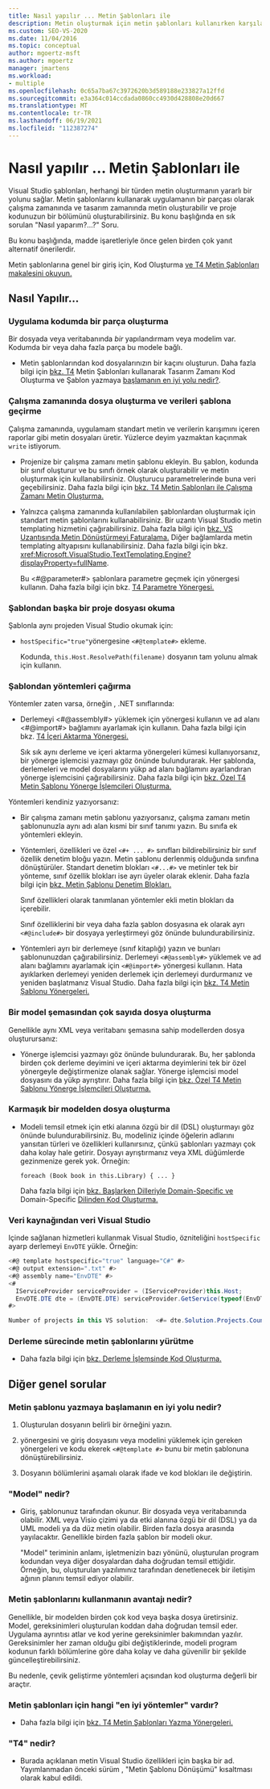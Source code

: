 ```yaml
---
title: Nasıl yapılır ... Metin Şablonları ile
description: Metin oluşturmak için metin şablonları kullanırken karşılaşılan yaygın soruların yanıtları hakkında bilgi edinmek.
ms.custom: SEO-VS-2020
ms.date: 11/04/2016
ms.topic: conceptual
author: mgoertz-msft
ms.author: mgoertz
manager: jmartens
ms.workload:
- multiple
ms.openlocfilehash: 0c65a7ba67c3972620b3d589188e233827a12ffd
ms.sourcegitcommit: e3a364c014ccdada0860cc4930d428808e20d667
ms.translationtype: MT
ms.contentlocale: tr-TR
ms.lasthandoff: 06/19/2021
ms.locfileid: "112387274"
---
```

# <a name="how-to--with-text-templates"></a>Nasıl yapılır ... Metin Şablonları ile
Visual Studio şablonları, herhangi bir türden metin oluşturmanın yararlı bir yolunu sağlar. Metin şablonlarını kullanarak uygulamanın bir parçası olarak çalışma zamanında ve tasarım zamanında metin oluşturabilir ve proje kodunuzun bir bölümünü oluşturabilirsiniz. Bu konu başlığında en sık sorulan "Nasıl yaparım?...?" Soru.

 Bu konu başlığında, madde işaretleriyle önce gelen birden çok yanıt alternatif önerilerdir.

 Metin şablonlarına genel bir giriş için, Kod Oluşturma [ve T4 Metin Şablonları makalesini okuyun.](../modeling/code-generation-and-t4-text-templates.md)

## <a name="how-to-"></a>Nasıl Yapılır...

### <a name="generate-part-of-my-application-code"></a>Uygulama kodumda bir parça oluşturma
 Bir dosyada veya veritabanında *bir* yapılandırmam veya modelim var. Kodumda bir veya daha fazla parça bu modele bağlı.

- Metin şablonlarından kod dosyalarınızın bir kaçını oluşturun. Daha fazla bilgi için [bkz. T4](../modeling/design-time-code-generation-by-using-t4-text-templates.md) Metin Şablonları kullanarak Tasarım Zamanı Kod Oluşturma ve Şablon yazmaya [başlamanın en iyi yolu nedir?](#starting).

### <a name="generate-files-at-run-time-passing-data-into-the-template"></a>Çalışma zamanında dosya oluşturma ve verileri şablona geçirme
 Çalışma zamanında, uygulamam standart metin ve verilerin karışımını içeren raporlar gibi metin dosyaları üretir. Yüzlerce deyim yazmaktan kaçınmak `write` istiyorum.

- Projenize bir çalışma zamanı metin şablonu ekleyin. Bu şablon, kodunda bir sınıf oluşturur ve bu sınıfı örnek olarak oluşturabilir ve metin oluşturmak için kullanabilirsiniz. Oluşturucu parametrelerinde buna veri geçebilirsiniz. Daha fazla bilgi için [bkz. T4 Metin Şablonları ile Çalışma Zamanı Metin Oluşturma.](../modeling/run-time-text-generation-with-t4-text-templates.md)

- Yalnızca çalışma zamanında kullanılabilen şablonlardan oluşturmak için standart metin şablonlarını kullanabilirsiniz. Bir uzantı Visual Studio metin templating hizmetini çağırabilirsiniz. Daha fazla bilgi için [bkz. VS Uzantısında Metin Dönüştürmeyi Faturalama.](../modeling/invoking-text-transformation-in-a-vs-extension.md) Diğer bağlamlarda metin templating altyapısını kullanabilirsiniz. Daha fazla bilgi için bkz. <xref:Microsoft.VisualStudio.TextTemplating.Engine?displayProperty=fullName>.

     Bu \<#@parameter#> şablonlara parametre geçmek için yönergesi kullanın. Daha fazla bilgi için bkz. [T4 Parametre Yönergesi.](../modeling/t4-parameter-directive.md)

### <a name="read-another-project-file-from-a-template"></a>Şablondan başka bir proje dosyası okuma
 Şablonla aynı projeden Visual Studio okumak için:

- `hostSpecific="true"`yönergesine `<#@template#>` ekleme.

     Kodunda, `this.Host.ResolvePath(filename)` dosyanın tam yolunu almak için kullanın.

### <a name="invoke-methods-from-a-template"></a>Şablondan yöntemleri çağırma

Yöntemler zaten varsa, örneğin , .NET sınıflarında:

- Derlemeyi \<#@assembly#> yüklemek için yönergesi kullanın ve ad alanı \<#@import#> bağlamını ayarlamak için kullanın. Daha fazla bilgi için bkz. [T4 İçeri Aktarma Yönergesi.](../modeling/t4-import-directive.md)

   Sık sık aynı derleme ve içeri aktarma yönergeleri kümesi kullanıyorsanız, bir yönerge işlemcisi yazmayı göz önünde bulundurarak. Her şablonda, derlemeleri ve model dosyalarını yükp ad alanı bağlamını ayarlandıran yönerge işlemcisini çağırabilirsiniz. Daha fazla bilgi için [bkz. Özel T4 Metin Şablonu Yönerge İşlemcileri Oluşturma.](../modeling/creating-custom-t4-text-template-directive-processors.md)

Yöntemleri kendiniz yazıyorsanız:

- Bir çalışma zamanı metin şablonu yazıyorsanız, çalışma zamanı metin şablonunuzla aynı adı alan kısmi bir sınıf tanımı yazın. Bu sınıfa ek yöntemleri ekleyin.

- Yöntemleri, özellikleri ve özel `<#+ ... #>` sınıfları bildirebilirsiniz bir sınıf özellik denetim bloğu yazın. Metin şablonu derlenmiş olduğunda sınıfına dönüştürüler. Standart denetim blokları `<#...#>` ve metinler tek bir yönteme, sınıf özellik blokları ise ayrı üyeler olarak eklenir. Daha fazla bilgi için [bkz. Metin Şablonu Denetim Blokları.](../modeling/text-template-control-blocks.md)

   Sınıf özellikleri olarak tanımlanan yöntemler ekli metin blokları da içerebilir.

   Sınıf özelliklerini bir veya daha fazla şablon dosyasına ek olarak ayrı `<#@include#>` bir dosyaya yerleştirmeyi göz önünde bulundurabilirsiniz.

- Yöntemleri ayrı bir derlemeye (sınıf kitaplığı) yazın ve bunları şablonunuzdan çağırabilirsiniz. Derlemeyi `<#@assembly#>` yüklemek ve ad alanı bağlamını ayarlamak için `<#@import#>` yönergesi kullanın. Hata ayıklarken derlemeyi yeniden derlemek için derlemeyi durdurmanız ve yeniden başlatmanız Visual Studio. Daha fazla bilgi için [bkz. T4 Metin Şablonu Yönergeleri.](../modeling/t4-text-template-directives.md)

### <a name="generate-many-files-from-one-model-schema"></a>Bir model şemasından çok sayıda dosya oluşturma
 Genellikle aynı XML veya veritabanı şemasına sahip modellerden dosya oluşturursanız:

- Yönerge işlemcisi yazmayı göz önünde bulundurarak. Bu, her şablonda birden çok derleme deyimini ve içeri aktarma deyimlerini tek bir özel yönergeyle değiştirmenize olanak sağlar. Yönerge işlemcisi model dosyasını da yükp ayrıştırır. Daha fazla bilgi için [bkz. Özel T4 Metin Şablonu Yönerge İşlemcileri Oluşturma.](../modeling/creating-custom-t4-text-template-directive-processors.md)

### <a name="generate-files-from-a-complex-model"></a>Karmaşık bir modelden dosya oluşturma

- Modeli temsil etmek için etki alanına özgü bir dil (DSL) oluşturmayı göz önünde bulundurabilirsiniz. Bu, modeliniz içinde öğelerin adlarını yansıtan türleri ve özellikleri kullanırsınız, çünkü şablonları yazmayı çok daha kolay hale getirir. Dosyayı ayrıştırmanız veya XML düğümlerde gezinmenize gerek yok. Örneğin:

     `foreach (Book book in this.Library) { ... }`

     Daha fazla bilgi için [bkz. Başlarken Dilleriyle Domain-Specific ve](../modeling/getting-started-with-domain-specific-languages.md) Domain-Specific [Dilinden Kod Oluşturma.](../modeling/generating-code-from-a-domain-specific-language.md)

### <a name="get-data-from-visual-studio"></a>Veri kaynağından veri Visual Studio
 Içinde sağlanan hizmetleri kullanmak Visual Studio, özniteliğini `hostSpecific` ayarp derlemeyi `EnvDTE` yükle. Örneğin:

```csharp
<#@ template hostspecific="true" language="C#" #>
<#@ output extension=".txt" #>
<#@ assembly name="EnvDTE" #>
<#
  IServiceProvider serviceProvider = (IServiceProvider)this.Host;
  EnvDTE.DTE dte = (EnvDTE.DTE) serviceProvider.GetService(typeof(EnvDTE.DTE));
#>

Number of projects in this VS solution:  <#= dte.Solution.Projects.Count #>
```

### <a name="execute-text-templates-in-the-build-process"></a>Derleme sürecinde metin şablonlarını yürütme

- Daha fazla bilgi için [bkz. Derleme İşlemsinde Kod Oluşturma.](../modeling/code-generation-in-a-build-process.md)

## <a name="more-general-questions"></a>Diğer genel sorular

### <a name="what-is-the-best-way-to-start-writing-a-text-template"></a><a name="starting"></a> Metin şablonu yazmaya başlamanın en iyi yolu nedir?

1. Oluşturulan dosyanın belirli bir örneğini yazın.

2. yönergesini ve giriş dosyasını veya modelini yüklemek için gereken yönergeleri ve kodu ekerek `<#@template #>` bunu bir metin şablonuna dönüştürebilirsiniz.

3. Dosyanın bölümlerini aşamalı olarak ifade ve kod blokları ile değiştirin.

### <a name="what-is-a-model"></a>"Model" nedir?

- Giriş, şablonunuz tarafından okunur. Bir dosyada veya veritabanında olabilir. XML veya Visio çizimi ya da etki alanına özgü bir dil (DSL) ya da UML modeli ya da düz metin olabilir. Birden fazla dosya arasında yayılacaktır. Genellikle birden fazla şablon bir modeli okur.

     "Model" teriminin anlamı, işletmenizin bazı yönünü, oluşturulan program kodundan veya diğer dosyalardan daha doğrudan temsil ettiğidir. Örneğin, bu, oluşturulan yazılımınız tarafından denetlenecek bir iletişim ağının planını temsil ediyor olabilir.

### <a name="what-is-the-benefit-of-using-text-templates"></a>Metin şablonlarını kullanmanın avantajı nedir?
 Genellikle, bir modelden birden çok kod veya başka dosya üretirsiniz. Model, gereksinimleri oluşturulan koddan daha doğrudan temsil eder. Uygulama ayrıntısı atlar ve kod yerine gereksinimler bakımından yazılır. Gereksinimler her zaman olduğu gibi değiştiklerinde, modeli program kodunun farklı bölümlerine göre daha kolay ve daha güvenilir bir şekilde güncelleştirebilirsiniz.

 Bu nedenle, çevik geliştirme yöntemleri açısından kod oluşturma değerli bir araçtır.

### <a name="what-best-practices-are-there-for-text-templates"></a>Metin şablonları için hangi "en iyi yöntemler" vardır?

- Daha fazla bilgi için [bkz. T4 Metin Şablonları Yazma Yönergeleri.](../modeling/guidelines-for-writing-t4-text-templates.md)

### <a name="what-is-t4"></a>"T4" nedir?

- Burada açıklanan metin Visual Studio özellikleri için başka bir ad. Yayımlanmadan önceki sürüm , "Metin Şablonu Dönüşümü" kısaltması olarak kabul edildi.
